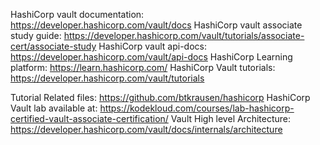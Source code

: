 HashiCorp vault documentation: https://developer.hashicorp.com/vault/docs
HashiCorp vault associate study guide: https://developer.hashicorp.com/vault/tutorials/associate-cert/associate-study
HashiCorp vault api-docs: https://developer.hashicorp.com/vault/api-docs
HashiCorp Learning platform: https://learn.hashicorp.com/
HashiCorp Vault tutorials:  https://developer.hashicorp.com/vault/tutorials


Tutorial Related files: https://github.com/btkrausen/hashicorp
HashiCorp Vault lab available at: https://kodekloud.com/courses/lab-hashicorp-certified-vault-associate-certification/
Vault High level Architecture: https://developer.hashicorp.com/vault/docs/internals/architecture